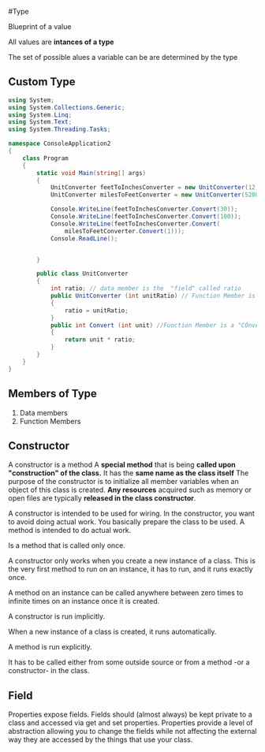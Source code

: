 #Type

Blueprint of a value

All values are **intances of a type**

The set of possible alues a variable can be are determined by the type
## Custom Type
```C#
using System;
using System.Collections.Generic;
using System.Linq;
using System.Text;
using System.Threading.Tasks;

namespace ConsoleApplication2
{
    class Program
    {
        static void Main(string[] args)
        {
            UnitConverter feetToInchesConverter = new UnitConverter(12);
            UnitConverter milesToFeetConverter = new UnitConverter(5280);

            Console.WriteLine(feetToInchesConverter.Convert(30));
            Console.WriteLine(feetToInchesConverter.Convert(100));
            Console.WriteLine(feetToInchesConverter.Convert(
                milesToFeetConverter.Convert(1)));
            Console.ReadLine();


        }

        public class UnitConverter
        {
            int ratio; // data member is the  "field" called ratio
            public UnitConverter (int unitRatio) // Function Member is a "UnitConverter" Constructor 
            {
                ratio = unitRatio;
            }
            public int Convert (int unit) //Function Member is a "COnvert"  Method
            {
                return unit * ratio;
            }
        }
    }
}

```

## Members of Type

1) Data members
2) Function Members

## Constructor

A constructor is a method 
A **special method** that is being **called upon "construction" of the class.**
It has the **same name as the class itself**
The purpose of the constructor is to initialize all member variables when an object of this class is created. 
**Any resources** acquired such as memory or open files are typically **released in the class constructor**.

A constructor is intended to be used for wiring. 
In the constructor, you want to avoid doing actual work. 
You basically prepare the class to be used. 
A method is intended to do actual work.

Is a method that is called only once. 


A constructor only works when you create a new instance of a class. 
This is the very first method to run on an instance, it has to run, and it runs exactly once.

A method on an instance can be called anywhere between zero times to infinite times on an instance once it is created.

A constructor is run implicitly. 

When a new instance of a class is created, it runs automatically. 

A method is run explicitly. 

It has to be called either from some outside source or from a method -or a constructor- in the class.


## Field

Properties expose fields. Fields should (almost always) be kept private to a class and accessed via get and set properties. 
Properties provide a level of abstraction allowing you to change the fields while not affecting the external way they are accessed by the things that use your class.
